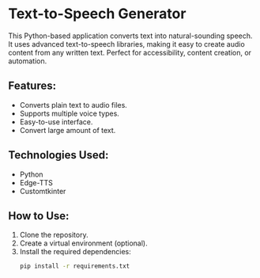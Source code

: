 # Text-to-Speech Generator

This Python-based application converts text into natural-sounding speech. It uses advanced text-to-speech libraries, making it easy to create audio content from any written text. Perfect for accessibility, content creation, or automation.

## Features:
- Converts plain text to audio files.
- Supports multiple voice types.
- Easy-to-use interface.
- Convert large amount of text.

## Technologies Used:
- Python
- Edge-TTS
- Customtkinter

## How to Use:
1. Clone the repository.
2. Create a virtual environment (optional).
3. Install the required dependencies:
   ```bash
   pip install -r requirements.txt
